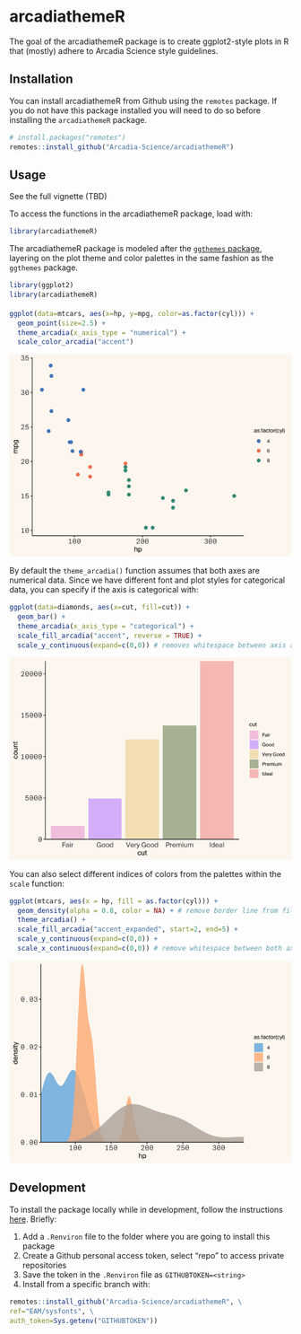 
# arcadiathemeR

The goal of the arcadiathemeR package is to create ggplot2-style plots
in R that (mostly) adhere to Arcadia Science style guidelines.

## Installation

You can install arcadiathemeR from Github using the `remotes` package.
If you do not have this package installed you will need to do so before
installing the `arcadiathemeR` package.

``` r
# install.packages("remotes")
remotes::install_github("Arcadia-Science/arcadiathemeR")
```

## Usage

See the full vignette (TBD)

To access the functions in the arcadiathemeR package, load with:

``` r
library(arcadiathemeR)
```

The arcadiathemeR package is modeled after the [`ggthemes`
package](https://github.com/jrnold/ggthemes), layering on the plot theme
and color palettes in the same fashion as the `ggthemes` package.

``` r
library(ggplot2)
library(arcadiathemeR)

ggplot(data=mtcars, aes(x=hp, y=mpg, color=as.factor(cyl))) +
  geom_point(size=2.5) +
  theme_arcadia(x_axis_type = "numerical") +
  scale_color_arcadia("accent")
```

![](man/figures/README-base_use-1.png)<!-- -->

By default the `theme_arcadia()` function assumes that both axes are
numerical data. Since we have different font and plot styles for
categorical data, you can specify if the axis is categorical with:

``` r
ggplot(data=diamonds, aes(x=cut, fill=cut)) +
  geom_bar() +
  theme_arcadia(x_axis_type = "categorical") +
  scale_fill_arcadia("accent", reverse = TRUE) +
  scale_y_continuous(expand=c(0,0)) # removes whitespace between axis and bars
```

![](man/figures/README-categorical_plot-1.png)<!-- -->

You can also select different indices of colors from the palettes within
the `scale` function:

``` r
ggplot(mtcars, aes(x = hp, fill = as.factor(cyl))) +
  geom_density(alpha = 0.8, color = NA) + # remove border line from filled-in density plots
  theme_arcadia() +
  scale_fill_arcadia("accent_expanded", start=2, end=5) +
  scale_y_continuous(expand=c(0,0)) +
  scale_x_continuous(expand=c(0,0)) # remove whitespace between both axes and the plot
```

![](man/figures/README-scale_index-1.png)<!-- -->

## Development

To install the package locally while in development, follow the
instructions
[here](https://stackoverflow.com/questions/21171142/how-to-install-r-package-from-private-repo-using-devtools-install-github).
Briefly:

1.  Add a `.Renviron` file to the folder where you are going to install
    this package
2.  Create a Github personal access token, select “repo” to access
    private repositories
3.  Save the token in the `.Renviron` file as `GITHUBTOKEN=<string>`
4.  Install from a specific branch with:

``` r
remotes::install_github("Arcadia-Science/arcadiathemeR", \
ref="EAM/sysfonts", \
auth_token=Sys.getenv("GITHUBTOKEN"))
```
